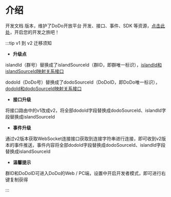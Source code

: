 # 介绍

开发文档 <Badge type="warning" text="v2" vertical="middle" /> 版本，维护了DoDo开放平台 开发、接口、事件、SDK 等资源，[点击此处](./start/development.md)，开启您的开发之旅吧！

:::tip
v1 到 v2 迁移须知

- **升级点**

islandId（群号）替换成了islandSourceId（群ID，即群唯一标识），[islandId和islandSourceId映射关系接口](./api/island.md#获取群列表)

dodoId（DoDo号）替换成了dodoSourceId（DoDoID，即DoDo唯一标识），[dodoId和dodoSourceId映射关系接口](./api/member.md#获取成员dodoid映射列表)

- **接口升级**

将接口路由中的v1改成v2，将全部dodoId字段替换成dodoSourceId、islandId字段替换成islandSourceId

- **事件升级**

通过v2版本获取WebSocket连接接口获取到连接字符串进行连接，即可收到v2版本的事件推送，事件内容将全部dodoId字段替换成dodoSourceId、islandId字段替换成islandSourceId

- **温馨提示**

群ID和DoDoID可进入DoDo的Web / PC端，设置中开启开发者模式，即可进行右键复制获得

:::
